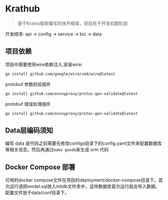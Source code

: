 # Krathub

> 基于Kratos框架编写的快开框架，目前处于开发初期阶段

开发顺序: api -> config -> service -> biz -> data

## 项目依赖
项目中需要使用wire依赖注入,安装wire:

```bash
go install github.com/google/wire/cmd/wire@latest
```

protobuf 参数校验插件

```bash
go install github.com/envoyproxy/protoc-gen-validate@latest
```

protobuf 错误处理插件

```bash
go install github.com/envoyproxy/protoc-gen-validate@latest
```

## Data层编码须知

编写 data 层代码之前需要先修改configs目录下的config.yaml文件来配置数据库等相关信息。然后再通过`make gendb`来生成 orm 代码

## Docker Compose 部署

可用的docker compose文件在项目的deployment/docker-compose目录下，首次运行请把model.sql放入initdb文件夹中，这样数据库首次运行就会导入数据。配置文件放于data/conf目录下。